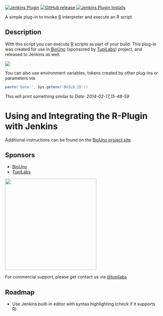 [![Jenkins Plugin](https://img.shields.io/jenkins/plugin/v/r.svg)](https://plugins.jenkins.io/r)
[![GitHub release](https://img.shields.io/github/release/jenkinsci/r-plugin.svg?label=changelog)](https://github.com/jenkinsci/r-plugin/releases/latest)
[![Jenkins Plugin Installs](https://img.shields.io/jenkins/plugin/i/r.svg?color=blue)](https://plugins.jenkins.io/r)

A simple plug-in to invoke [R](http://www.r-project.org/) interpreter
and execute an R script.

## Description

With this script you can execute [R](http://www.r-project.org/) scripts as part of your build. This plug-in was created
for use in [BioUno](https://biouno.org/) (sponsored by [TupiLabs](https://tupilabs.com/)) project, and released to
Jenkins as well.

![](https://wiki.jenkins.io/download/attachments/63143951/rjenkins.png?version=1&modificationDate=1342933467000&api=v2)

You can also use environment variables, tokens created by other plug-ins
or parameters via 

```groovy
paste('Date:', Sys.getenv('BUILD_ID'))
```

This will print something similar to *Date: 2014-02-17_15-48-59*

# Using and Integrating the R-Plugin with Jenkins

Additional instructions can be found on the [BioUno project site](https://biouno.org/tutorials/r-plugin/)

## Sponsors

- [BioUno](https://biouno.org/)
- [TupiLabs](https://tupilabs.com/)

<img src="https://wiki.jenkins.io/download/attachments/63143951/logo1.png?version=1&modificationDate=1342933658000&api=v2" width="300px" />

For commercial support, please get contact us via [@tupilabs](https://twitter.com/tupilabs)

## Roadmap

- Use Jenkins built-in editor with syntax highlighting (check if it
    supports R)
